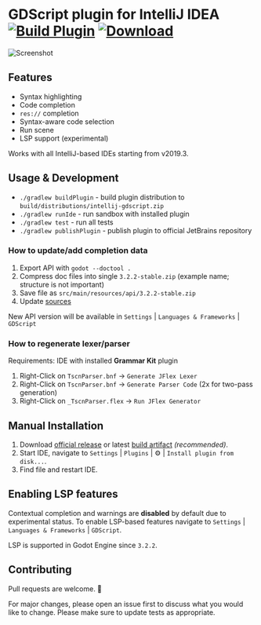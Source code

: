# GDScript plugin for IntelliJ IDEA [![Build Plugin](https://github.com/exigow/intellij-gdscript/workflows/Build%20Plugin/badge.svg)](https://github.com/exigow/intellij-gdscript/actions?query=workflow%3A%22Build+Plugin%22) [![Download](https://img.shields.io/jetbrains/plugin/d/13107-gdscript.svg)](https://plugins.jetbrains.com/plugin/13107-gdscript)

![Screenshot](https://i.imgur.com/WLLXkf4.png)

## Features

* Syntax highlighting
* Code completion
* `res://` completion
* Syntax-aware code selection
* Run scene
* LSP support (experimental)

Works with all IntelliJ-based IDEs starting from v2019.3.

## Usage & Development

* `./gradlew buildPlugin` - build plugin distribution to `build/distributions/intellij-gdscript.zip`
* `./gradlew runIde` - run sandbox with installed plugin
* `./gradlew test` - run all tests
* `./gradlew publishPlugin` - publish plugin to official JetBrains repository

### How to update/add completion data

1. Export API with `godot --doctool .`
1. Compress doc files into single `3.2.2-stable.zip` (example name; structure is not important)
1. Save file as `src/main/resources/api/3.2.2-stable.zip`
1. Update [sources](src/main/kotlin/api/VersionedClassesService.kt) 

New API version will be available in `Settings` | `Languages & Frameworks` | `GDScript`

### How to regenerate lexer/parser

Requirements: IDE with installed **Grammar Kit** plugin

1. Right-Click on `TscnParser.bnf` -> `Generate JFlex Lexer`
1. Right-Click on `TscnParser.bnf` -> `Generate Parser Code` (2x for two-pass generation)
1. Right-Click on `_TscnParser.flex` -> `Run JFlex Generator`

## Manual Installation

1. Download [official release](https://plugins.jetbrains.com/plugin/13107-godot-gdscript/versions) or latest [build artifact](https://github.com/exigow/intellij-gdscript/actions) *(recommended)*.
1. Start IDE, navigate to `Settings` | `Plugins` | :gear: | `Install plugin from disk...`.
1. Find file and restart IDE.

## Enabling LSP features

Contextual completion and warnings are **disabled** by default due to experimental status. To enable LSP-based features navigate to `Settings` | `Languages & Frameworks` | `GDScript`.

LSP is supported in Godot Engine since `3.2.2`.

## Contributing

Pull requests are welcome. :wave: 

For major changes, please open an issue first to discuss what you would like to change. Please make sure to update tests as appropriate.